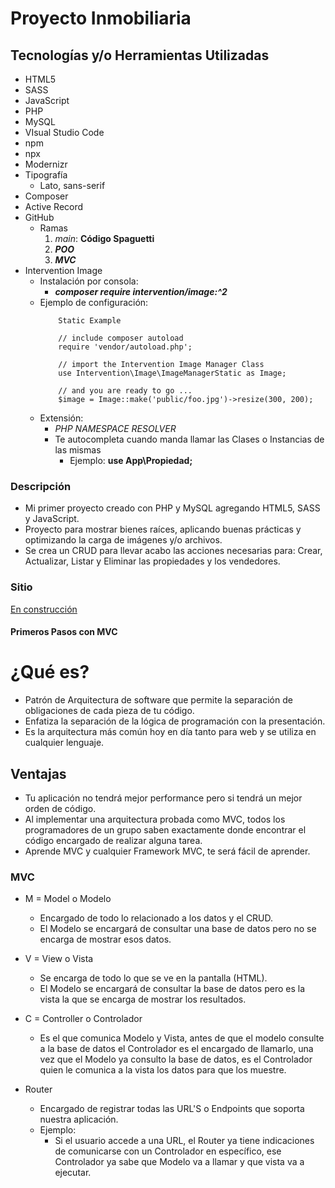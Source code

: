 # Proyecto Inmobiliaria

## Tecnologías y/o Herramientas Utilizadas

- HTML5
- SASS
- JavaScript
- PHP
- MySQL
- VIsual Studio Code
- npm
- npx
- Modernizr
- Tipografía
    - Lato, sans-serif
- Composer
- Active Record
- GitHub
    - Ramas
        1. _main_: **Código Spaguetti**
        1. **_POO_**
        1. **_MVC_**
- Intervention Image
    - Instalación por consola:
        - **_composer require intervention/image:^2_**
    - Ejemplo de configuración:
        ```
            Static Example

            // include composer autoload
            require 'vendor/autoload.php';

            // import the Intervention Image Manager Class
            use Intervention\Image\ImageManagerStatic as Image;

            // and you are ready to go ...
            $image = Image::make('public/foo.jpg')->resize(300, 200);
        ```
    - Extensión:
        - _PHP NAMESPACE RESOLVER_
        - Te autocompleta cuando manda llamar las Clases o Instancias de las mismas
            - Ejemplo: **use App\Propiedad;**

### Descripción

- Mi primer proyecto creado con PHP y MySQL agregando HTML5, SASS y JavaScript.
- Proyecto para mostrar bienes raíces, aplicando buenas prácticas y optimizando la carga de imágenes y/o archivos.
- Se crea un CRUD para llevar acabo las acciones necesarias para: Crear, Actualizar, Listar y Eliminar las propiedades y los vendedores.

### Sitio

[En construcción](...)

#### Primeros Pasos con MVC

# ¿Qué es?

- Patrón de Arquitectura de software que permite la separación de obligaciones de cada pieza de tu código.
- Enfatiza la separación de la lógica de programación con la presentación.
- Es la arquitectura más común hoy en día tanto para web y se utiliza en cualquier lenguaje.

## Ventajas

- Tu aplicación no tendrá mejor performance pero si tendrá un mejor orden de código.
- Al implementar una arquitectura probada como MVC, todos los programadores de un grupo saben exactamente donde encontrar el código encargado de realizar alguna tarea.
- Aprende MVC y cualquier Framework MVC, te será fácil de aprender.

### MVC

- M = Model o Modelo
    - Encargado de todo lo relacionado a los datos y el CRUD.
    - El Modelo se encargará de consultar una base de datos pero no se encarga de mostrar esos datos.

- V = View o Vista
    - Se encarga de todo lo que se ve en la pantalla (HTML).
    - El Modelo se encargará de consultar la base de datos pero es la vista la que se encarga de mostrar los resultados.

- C = Controller o Controlador
    - Es el que comunica Modelo y Vista, antes de que el modelo consulte a la base de datos el Controlador es el encargado de llamarlo, una vez que el Modelo ya consulto la base de datos, es el Controlador quien le comunica a la vista los datos para que los muestre.
- Router
    - Encargado de registrar todas las URL'S o Endpoints que soporta nuestra aplicación.
    - Ejemplo:
        - Si el usuario accede a una URL, el Router ya tiene indicaciones de comunicarse con un Controlador en específico, ese Controlador ya sabe que Modelo va a llamar y que vista va a ejecutar.
    